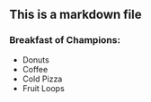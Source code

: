 ## This is a markdown file
### Breakfast of Champions:

* Donuts
* Coffee
* Cold Pizza
* Fruit Loops